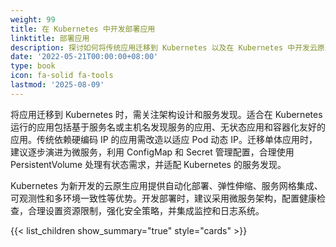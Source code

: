 ```yaml
---
weight: 99
title: 在 Kubernetes 中开发部署应用
linktitle: 部署应用
description: 探讨如何将传统应用迁移到 Kubernetes 以及在 Kubernetes 中开发云原生应用的最佳实践，包括服务发现、应用设计和部署策略等关键要素。
date: '2022-05-21T00:00:00+08:00'
type: book
icon: fa-solid fa-tools
lastmod: '2025-08-09'
---
```


将应用迁移到 Kubernetes 时，需关注架构设计和服务发现。适合在 Kubernetes 运行的应用包括基于服务名或主机名发现服务的应用、无状态应用和容器化友好的应用。传统依赖硬编码 IP 的应用需改造以适应 Pod 动态 IP。迁移单体应用时，建议逐步演进为微服务，利用 ConfigMap 和 Secret 管理配置，合理使用 PersistentVolume 处理有状态需求，并适配 Kubernetes 的服务发现。

Kubernetes 为新开发的云原生应用提供自动化部署、弹性伸缩、服务网格集成、可观测性和多环境一致性等优势。开发部署时，建议采用微服务架构，配置健康检查，合理设置资源限制，强化安全策略，并集成监控和日志系统。

{{< list_children show_summary="true" style="cards" >}}
